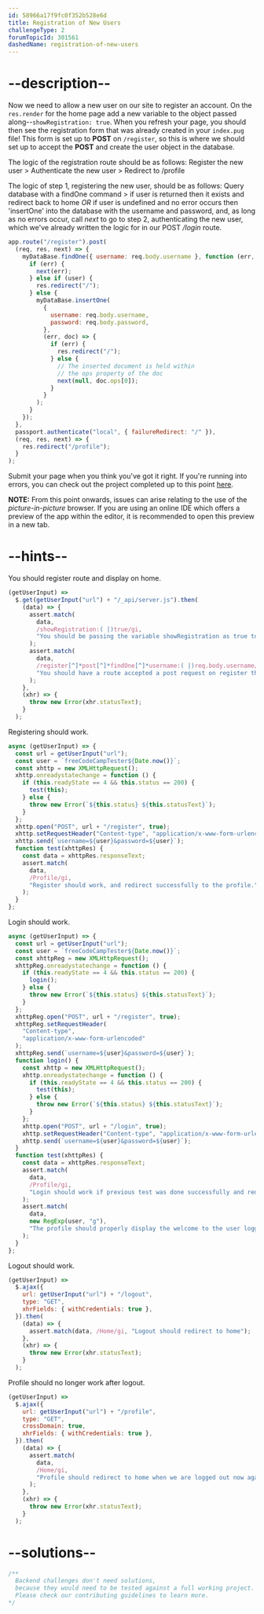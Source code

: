 ```yaml
---
id: 58966a17f9fc0f352b528e6d
title: Registration of New Users
challengeType: 2
forumTopicId: 301561
dashedName: registration-of-new-users
---
```


# --description--

Now we need to allow a new user on our site to register an account. On the `res.render` for the home page add a new variable to the object passed along--`showRegistration: true`. When you refresh your page, you should then see the registration form that was already created in your `index.pug` file! This form is set up to **POST** on `/register`, so this is where we should set up to accept the **POST** and create the user object in the database.

The logic of the registration route should be as follows: Register the new user > Authenticate the new user > Redirect to /profile

The logic of step 1, registering the new user, should be as follows: Query database with a findOne command > if user is returned then it exists and redirect back to home _OR_ if user is undefined and no error occurs then 'insertOne' into the database with the username and password, and, as long as no errors occur, call _next_ to go to step 2, authenticating the new user, which we've already written the logic for in our POST _/login_ route.

```js
app.route("/register").post(
  (req, res, next) => {
    myDataBase.findOne({ username: req.body.username }, function (err, user) {
      if (err) {
        next(err);
      } else if (user) {
        res.redirect("/");
      } else {
        myDataBase.insertOne(
          {
            username: req.body.username,
            password: req.body.password,
          },
          (err, doc) => {
            if (err) {
              res.redirect("/");
            } else {
              // The inserted document is held within
              // the ops property of the doc
              next(null, doc.ops[0]);
            }
          }
        );
      }
    });
  },
  passport.authenticate("local", { failureRedirect: "/" }),
  (req, res, next) => {
    res.redirect("/profile");
  }
);
```

Submit your page when you think you've got it right. If you're running into errors, you can check out the project completed up to this point [here](https://gist.github.com/camperbot/b230a5b3bbc89b1fa0ce32a2aa7b083e).

**NOTE:** From this point onwards, issues can arise relating to the use of the _picture-in-picture_ browser. If you are using an online IDE which offers a preview of the app within the editor, it is recommended to open this preview in a new tab.

# --hints--

You should register route and display on home.

```js
(getUserInput) =>
  $.get(getUserInput("url") + "/_api/server.js").then(
    (data) => {
      assert.match(
        data,
        /showRegistration:( |)true/gi,
        "You should be passing the variable showRegistration as true to your render function for the homepage"
      );
      assert.match(
        data,
        /register[^]*post[^]*findOne[^]*username:( |)req.body.username/gi,
        "You should have a route accepted a post request on register that querys the db with findone and the query being username: req.body.username"
      );
    },
    (xhr) => {
      throw new Error(xhr.statusText);
    }
  );
```

Registering should work.

```js
async (getUserInput) => {
  const url = getUserInput("url");
  const user = `freeCodeCampTester${Date.now()}`;
  const xhttp = new XMLHttpRequest();
  xhttp.onreadystatechange = function () {
    if (this.readyState == 4 && this.status == 200) {
      test(this);
    } else {
      throw new Error(`${this.status} ${this.statusText}`);
    }
  };
  xhttp.open("POST", url + "/register", true);
  xhttp.setRequestHeader("Content-type", "application/x-www-form-urlencoded");
  xhttp.send(`username=${user}&password=${user}`);
  function test(xhttpRes) {
    const data = xhttpRes.responseText;
    assert.match(
      data,
      /Profile/gi,
      "Register should work, and redirect successfully to the profile."
    );
  }
};
```

Login should work.

```js
async (getUserInput) => {
  const url = getUserInput("url");
  const user = `freeCodeCampTester${Date.now()}`;
  const xhttpReg = new XMLHttpRequest();
  xhttpReg.onreadystatechange = function () {
    if (this.readyState == 4 && this.status == 200) {
      login();
    } else {
      throw new Error(`${this.status} ${this.statusText}`);
    }
  };
  xhttpReg.open("POST", url + "/register", true);
  xhttpReg.setRequestHeader(
    "Content-type",
    "application/x-www-form-urlencoded"
  );
  xhttpReg.send(`username=${user}&password=${user}`);
  function login() {
    const xhttp = new XMLHttpRequest();
    xhttp.onreadystatechange = function () {
      if (this.readyState == 4 && this.status == 200) {
        test(this);
      } else {
        throw new Error(`${this.status} ${this.statusText}`);
      }
    };
    xhttp.open("POST", url + "/login", true);
    xhttp.setRequestHeader("Content-type", "application/x-www-form-urlencoded");
    xhttp.send(`username=${user}&password=${user}`);
  }
  function test(xhttpRes) {
    const data = xhttpRes.responseText;
    assert.match(
      data,
      /Profile/gi,
      "Login should work if previous test was done successfully and redirect successfully to the profile."
    );
    assert.match(
      data,
      new RegExp(user, "g"),
      "The profile should properly display the welcome to the user logged in"
    );
  }
};
```

Logout should work.

```js
(getUserInput) =>
  $.ajax({
    url: getUserInput("url") + "/logout",
    type: "GET",
    xhrFields: { withCredentials: true },
  }).then(
    (data) => {
      assert.match(data, /Home/gi, "Logout should redirect to home");
    },
    (xhr) => {
      throw new Error(xhr.statusText);
    }
  );
```

Profile should no longer work after logout.

```js
(getUserInput) =>
  $.ajax({
    url: getUserInput("url") + "/profile",
    type: "GET",
    crossDomain: true,
    xhrFields: { withCredentials: true },
  }).then(
    (data) => {
      assert.match(
        data,
        /Home/gi,
        "Profile should redirect to home when we are logged out now again"
      );
    },
    (xhr) => {
      throw new Error(xhr.statusText);
    }
  );
```

# --solutions--

```js
/**
  Backend challenges don't need solutions, 
  because they would need to be tested against a full working project. 
  Please check our contributing guidelines to learn more.
*/
```
